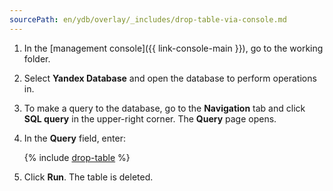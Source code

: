 ```yaml
---
sourcePath: en/ydb/overlay/_includes/drop-table-via-console.md
---
```

1. In the [management console]({{ link-console-main }}), go to the working folder.
1. Select **Yandex Database** and open the database to perform operations in.
1. To make a query to the database, go to the **Navigation** tab and click **SQL query** in the upper-right corner. The **Query** page opens.
1. In the **Query** field, enter:

    {% include [drop-table](queries/drop-table.md) %}

1. Click **Run**. The table is deleted.